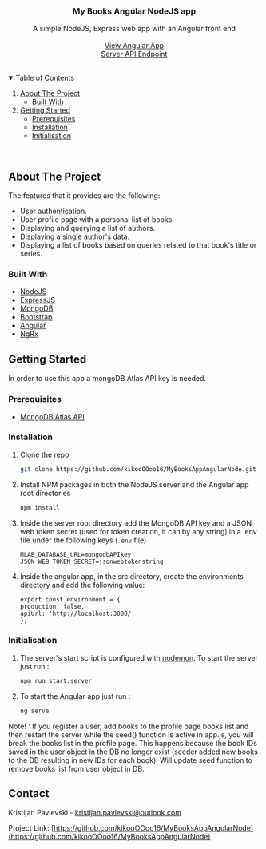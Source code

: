 <!-- PROJECT LOGO -->
<p align="center">
  <h3 align="center">My Books Angular NodeJS app</h3>
  <p align="center">
    A simple NodeJS, Express web app with an Angular front end
    <br/>
    <br/>
    <a href="https://my-books-list-153c5.web.app/">View Angular App</a>
    <br/>
    <a href="https://my-books-app-server.herokuapp.com/">Server API Endpoint</a>
  </p>
</p>
<br/>



<!-- TABLE OF CONTENTS -->
<details open="open">
  <summary>Table of Contents</summary>
  <ol>
    <li>
      <a href="#about-the-project">About The Project</a>
      <ul>
        <li><a href="#built-with">Built With</a></li>
      </ul>
    </li>
    <li>
      <a href="#getting-started">Getting Started</a>
      <ul>
        <li><a href="#prerequisites">Prerequisites</a></li>
        <li><a href="#installation">Installation</a></li>
        <li><a href="#initialisation">Initialisation</a></li>
      </ul>
    </li>
  </ol>
</details>
<br/>


<!-- ABOUT THE PROJECT -->
## About The Project

The features that it provides are the following:
* User authentication.
* User profile page with a personal list of books.
* Displaying and querying a list of authors.
* Displaying a single author's data.
* Displaying a list of books based on queries related to that book's title or series.

### Built With

* [NodeJS](https://nodejs.org/en/)
* [ExpressJS](https://expressjs.com/)
* [MongoDB](https://www.mongodb.com/cloud/atlas)
* [Bootstrap](https://getbootstrap.com)
* [Angular](https://angular.io/api/common/SlicePipe)
* [NgRx](https://ngrx.io/)


<!-- GETTING STARTED -->
## Getting Started

In order to use this app a mongoDB Atlas API key is needed.

### Prerequisites

* [MongoDB Atlas API](https://www.mongodb.com/cloud/atlas)

### Installation

1. Clone the repo
   ```sh
   git clone https://github.com/kikooOOoo16/MyBooksAppAngularNode.git
   ```
3. Install NPM packages in both the NodeJS server and the Angular app root directories
   ```sh
   npm install
   ```
4. Inside the server root directory add the MongoDB API key and a JSON web token secret (used for token creation, it can by any string) in a .env file under the following keys (`.env` file)
   ```JS
   MLAB_DATABASE_URL=mongodbAPIkey
   JSON_WEB_TOKEN_SECRET=jsonwebtokenstring
   ```
5. Inside the angular app, in the src directory, create the environments directory and add the following value:
      ```TS
    export const environment = {
      production: false,
      apiUrl: 'http://localhost:3000/'
    };
   ```
### Initialisation

1. The server's start script is configured with [nodemon](https://www.npmjs.com/package/nodemon). To start the server just run :
   ```sh
   npm run start:server
   ```
2. To start the Angular app just run  :
   ```sh
   ng serve
   ```
Note! : If you register a user, add books to the profile page books list and then restart the server while the seed() function is active in app.js, you will break the books list in the profile page. This happens because the book IDs saved in the user object in the DB no longer exist (seeder added new books to the DB resulting in new IDs for each book). Will update seed function to remove books list from user object in DB.
 
<!-- CONTACT -->
## Contact

Kristijan Pavlevski - kristijan.pavlevski@outlook.com

Project Link: [https://github.com/kikooOOoo16/MyBooksAppAngularNode](https://github.com/kikooOOoo16/MyBooksAppAngularNode)

